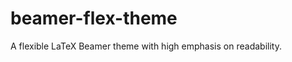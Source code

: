 beamer-flex-theme
=================

A flexible LaTeX Beamer theme with high emphasis on readability.
